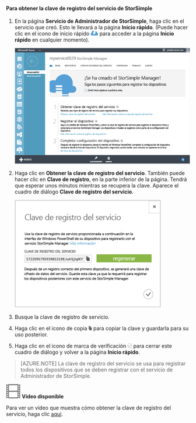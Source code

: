 <!--author=alkohli last changed: 9/17/15-->

#### Para obtener la clave de registro del servicio de StorSimple

1. En la página **Servicio de Administrador de StorSimple**, haga clic en el servicio que creó. Esto le llevará a la página **Inicio rápido**. (Puede hacer clic en el icono de inicio rápido ![Icono de inicio rápido de StorSimple](./media/storsimple-get-service-registration-key/HCS_QuickStartIcon-include.png) para acceder a la página **Inicio rápido** en cualquier momento).

     ![Página de inicio rápido de StorSimple](./media/storsimple-get-service-registration-key/HCS_ServiceQuickStart-include.png)

2. Haga clic en **Obtener la clave de registro del servicio**. También puede hacer clic en **Clave de registro**, en la parte inferior de la página. Tendrá que esperar unos minutos mientras se recupera la clave. Aparece el cuadro de diálogo **Clave de registro del servicio**.

     ![Cuadro de diálogo Clave de registro del servicio](./media/storsimple-get-service-registration-key/HCS_GetServiceRegistrationKey-include.png)

3. Busque la clave de registro de servicio.

4. Haga clic en el icono de copia ![Icono de copia de StorSimple](./media/storsimple-get-service-registration-key/HCS_CopyIcon-include.png) para copiar la clave y guardarla para su uso posterior.

5. Haga clic en el icono de marca de verificación ![Icono de marca de verificación de StorSimple](./media/storsimple-get-service-registration-key/HCS_CheckIcon-include.png) para cerrar este cuadro de diálogo y volver a la página **Inicio rápido**.

> [AZURE.NOTE] La clave de registro del servicio se usa para registrar todos los dispositivos que se deben registrar con el servicio de Administrador de StorSimple.

![Vídeo disponible](./media/storsimple-get-service-registration-key/Video_icon.png) **Vídeo disponible**

Para ver un vídeo que muestra cómo obtener la clave de registro del servicio, haga clic [aquí](https://azure.microsoft.com/documentation/videos/get-the-service-registration-key/).

<!---HONumber=AcomDC_0128_2016-->